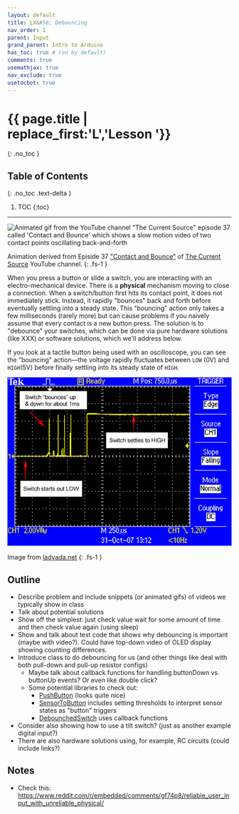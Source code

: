 ```yaml
---
layout: default
title: LX&#58; Debouncing
nav_order: 1
parent: Input
grand_parent: Intro to Arduino
has_toc: true # (on by default)
comments: true
usemathjax: true
nav_exclude: true
usetocbot: true
---
```

# {{ page.title | replace_first:'L','Lesson '}}
{: .no_toc }

## Table of Contents
{: .no_toc .text-delta }

1. TOC
{:toc}
---

![Animated gif from the YouTube channel "The Current Source" episode 37 called 'Contact and Bounce' which shows a slow motion video of two contact points oscillating back-and-forth](assets/movies/ContactBounce_TheCurrentSource-Optimized.gif)

Animation derived from Episide 37 ["Contact and Bounce"](https://youtu.be/jI-rC2FCKo4) of [The Current Source](https://www.youtube.com/channel/UCw0U6DtO0PHb3l37eKEAdSg) YouTube channel.
{: .fs-1 }



When you press a button or slide a switch, you are interacting with an electro-mechanical device. There is a **physical** mechanism moving to close a connection. When a switch/button first hits its contact point, it does not immediately stick. Instead, it rapidly "bounces" back and forth before eventually settling into a steady state. This "bouncing" action only takes a few milliseconds (rarely more) but can cause problems if you naively assume that every contact is a new button press. The solution is to "debounce" your switches, which can be done via pure hardware solutions (like XXX) or software solutions, which we'll address below. 

If you look at a tactile button being used with an oscilloscope, you can see the "bouncing" action—the voltage rapidly fluctuates between `LOW` (0V) and `HIGH`(5V) before finally settling into its steady state of `HIGH`.

![Bouncing action of a tactile button on an oscilloscope](assets/images/SwitchBounce_Oscilliscope_Ladyada.jpg)

Image from [ladyada.net](https://www.ladyada.net/learn/arduino/lesson5.html)
{: .fs-1 }

## Outline
- Describe problem and include snippets (or animated gifs) of videos we typically show in class
- Talk about potential solutions
- Show off the simplest: just check value wait for some amount of time and then check value again (using sleep)
- Show and talk about test code that shows why debouncing is important (maybe with video?). Could have top-down video of OLED display showing counting differences.
- Introduce class to do debouncing for us (and other things like deal with both pull-down and pull-up resistor configs)
  - Maybe talk about callback functions for handling buttonDown vs. buttonUp events? Or even like double click?
  - Some potential libraries to check out:
    -  [PushButton](https://github.com/kristianklein/PushButton) (looks quite nice)
    -  [SensorToButton](https://github.com/nathanRamaNoodles/SensorToButton) includes setting thresholds to interpret sensor states as "button" triggers
    -  [DebounchedSwitch](https://github.com/ThomasGravekamp/Arduino-Debounced-Switch) uses callback functions
 -  Consider also showing how to use a tilt switch? (just as another example digital input?)
 -  There are also hardware solutions using, for example, RC circuits (could include links?)

## Notes
- Check this: https://www.reddit.com/r/embedded/comments/gf74p8/reliable_user_input_with_unreliable_physical/